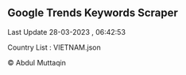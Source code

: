 

## Google Trends Keywords Scraper 
 
Last Update 28-03-2023 , 06:42:53

Country List :
VIETNAM.json



© Abdul Muttaqin 
